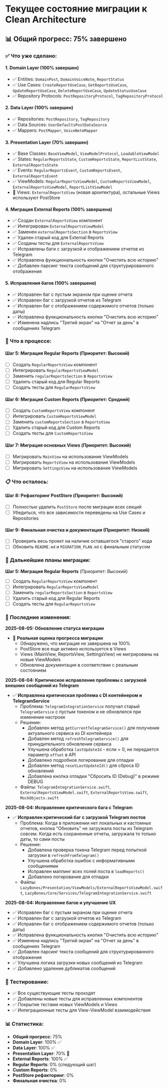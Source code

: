 # Текущее состояние миграции к Clean Architecture

## 📊 Общий прогресс: 75% завершено

### ✅ Что уже сделано:

#### 1. Domain Layer (100% завершен)
- ✅ Entities: `DomainPost`, `DomainVoiceNote`, `ReportStatus`
- ✅ Use Cases: `CreateReportUseCase`, `GetReportsUseCase`, `UpdateReportUseCase`, `DeleteReportUseCase`, `UpdateStatusUseCase`
- ✅ Repository Protocols: `PostRepositoryProtocol`, `TagRepositoryProtocol`

#### 2. Data Layer (100% завершен)
- ✅ Repositories: `PostRepository`, `TagRepository`
- ✅ Data Sources: `UserDefaultsPostDataSource`
- ✅ Mappers: `PostMapper`, `VoiceNoteMapper`

#### 3. Presentation Layer (70% завершен)
- ✅ Base Classes: `BaseViewModel`, `ViewModelProtocol`, `LoadableViewModel`
- ✅ States: `RegularReportsState`, `CustomReportsState`, `ReportListState`, `ExternalReportsState`
- ✅ Events: `RegularReportsEvent`, `CustomReportsEvent`, `ExternalReportsEvent`
- ✅ ViewModels: `RegularReportsViewModel`, `CustomReportsViewModel`, `ExternalReportsViewModel`, `ReportListViewModel`
- 🔄 Views: `ExternalReportsView` (новая архитектура), остальные Views используют PostStore

#### 4. Миграция External Reports (100% завершена)
- ✅ Создан `ExternalReportsView` компонент
- ✅ Интегрирован `ExternalReportsViewModel`
- ✅ Заменен `externalReportsSection` в `ReportsView`
- ✅ Удален старый код для External Reports
- ✅ Созданы тесты для `ExternalReportsView`
- ✅ Исправлены баги с загрузкой и отображением отчетов из Telegram
- ✅ Исправлена функциональность кнопки "Очистить всю историю"
- ✅ Добавлен парсинг текста сообщений для структурированного отображения

#### 5. Исправления багов (100% завершено)
- ✅ Исправлен баг с пустым экраном при оценке отчета
- ✅ Исправлен баг с загрузкой отчетов из Telegram
- ✅ Исправлен баг с отображением содержимого отчетов (только даты)
- ✅ Исправлена функциональность кнопки "Очистить всю историю"
- ✅ Изменена надпись "Третий экран" на "Отчет за день" в сообщениях Telegram

### 🔄 Что в процессе:

#### Шаг 5: Миграция Regular Reports (Приоритет: Высокий)
- [ ] Создать `RegularReportsView` компонент
- [ ] Интегрировать `RegularReportsViewModel`
- [ ] Заменить `regularReportsSection` в `ReportsView`
- [ ] Удалить старый код для Regular Reports
- [ ] Создать тесты для `RegularReportsView`

#### Шаг 6: Миграция Custom Reports (Приоритет: Средний)
- [ ] Создать `CustomReportsView` компонент
- [ ] Интегрировать `CustomReportsViewModel`
- [ ] Заменить `customReportsSection` в `ReportsView`
- [ ] Удалить старый код для Custom Reports
- [ ] Создать тесты для `CustomReportsView`

#### Шаг 7: Миграция основных Views (Приоритет: Высокий)
- [ ] Мигрировать `MainView` на использование ViewModels
- [ ] Мигрировать `ReportsView` на использование ViewModels
- [ ] Мигрировать `SettingsView` на использование ViewModels

### 📋 Что осталось:

#### Шаг 8: Рефакторинг PostStore (Приоритет: Высокий)
- [ ] Полностью удалить `PostStore` после миграции всех секций
- [ ] Убедиться, что все зависимости переведены на Use Cases и Repositories

#### Шаг 9: Финальная очистка и документация (Приоритет: Низкий)
- [ ] Проверить весь проект на наличие оставшегося "старого" кода
- [ ] Обновить `README.md` и `MIGRATION_PLAN.md` с финальным статусом

### 🎯 Дальнейшие планы миграции:

**Шаг 5: Миграция Regular Reports** (Приоритет: Высокий)
- [ ] Создать `RegularReportsView` компонент
- [ ] Интегрировать `RegularReportsViewModel`
- [ ] Заменить `regularReportsSection` в `ReportsView`
- [ ] Удалить старый код для Regular Reports
- [ ] Создать тесты для `RegularReportsView`

### 📝 Последние изменения:

**2025-08-05: Обновление статуса миграции**
- 🔄 **Реальная оценка прогресса миграции**
  - Обнаружено, что миграция не завершена на 100%
  - PostStore все еще активно используется в Views
  - Views (MainView, ReportsView, SettingsView) не мигрированы на новые ViewModels
  - Обновлена документация в соответствии с реальным состоянием

**2025-08-04: Критическое исправление проблемы с загрузкой внешних сообщений из Telegram**
- ✅ **Исправлена критическая проблема с DI контейнером и TelegramService**
  - Проблема: `TelegramIntegrationService` получал старый `TelegramService` с пустым токеном и не обновлялся при изменении настроек
  - Решение: 
    - Добавлен метод `getCurrentTelegramService()` для получения актуального сервиса из DI контейнера
    - Добавлен метод `refreshTelegramService()` для принудительного обновления сервиса
    - Улучшена обработка `lastUpdateId` - если = 0, не передается параметр `offset` в API
    - Добавлено подробное логирование для отладки
    - Добавлен метод `resetLastUpdateId()` для сброса ID обновлений
    - Добавлена кнопка отладки "Сбросить ID (Debug)" в режиме DEBUG
  - Файлы: `TelegramIntegrationService.swift`, `ExternalReportsViewModel.swift`, `ExternalReportsView.swift`, `MockObjects.swift`

**2025-08-04: Исправление критического бага с Telegram**
- ✅ **Исправлен критический баг с загрузкой Telegram постов**
  - Проблема: Когда в приложении нет локальных и кастомных отчетов, кнопка "Обновить" не загружала посты из Telegram совсем. Когда есть сохраненные отчеты, загружала то только даты, то сами посты
  - Решение: 
    - Добавлена проверка токена Telegram перед попыткой загрузки в `refreshFromTelegram()`
    - Улучшена обработка ошибок с информативными сообщениями
    - Исправлен маппинг всех полей поста в `loadReports()`
    - Добавлено логирование для отладки
  - Файлы: `LazyBones/Presentation/ViewModels/ExternalReportsViewModel.swift`, `LazyBones/Core/Services/TelegramIntegrationService.swift`

**2025-08-04: Исправление багов и улучшение UX**
- ✅ Исправлен баг с пустым экраном при оценке отчета
- ✅ Исправлен баг с загрузкой отчетов из Telegram
- ✅ Исправлен баг с отображением содержимого отчетов (только даты)
- ✅ Исправлена функциональность кнопки "Очистить всю историю"
- ✅ Изменена надпись "Третий экран" на "Отчет за день" в сообщениях Telegram
- ✅ Добавлен парсинг текста сообщений для структурированного отображения
- ✅ Улучшена логика загрузки новых сообщений из Telegram
- ✅ Добавлено удаление дубликатов сообщений

### 🧪 Тестирование:

- ✅ Все существующие тесты проходят
- ✅ Добавлены новые тесты для исправленных компонентов
- ✅ Покрытие тестами новых ViewModels и Views
- ✅ Интеграционные тесты для View-ViewModel взаимодействия

### 📊 Статистика:

- **Общий прогресс**: 75%
- **Domain Layer**: 100% ✅
- **Data Layer**: 100% ✅
- **Presentation Layer**: 70% 🔄
- **External Reports**: 100% ✅
- **Regular Reports**: 0% (следующий шаг)
- **Custom Reports**: 0%
- **PostStore рефакторинг**: 0%
- **Финальная очистка**: 0% 
